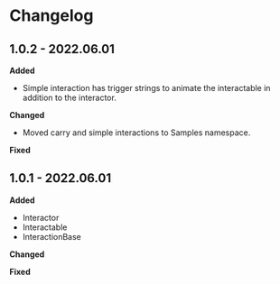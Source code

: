 # Changelog

## 1.0.2 - 2022.06.01

**Added**

* Simple interaction has trigger strings to animate the interactable in addition to the interactor.

**Changed**

* Moved carry and simple interactions to Samples namespace.

**Fixed**

## 1.0.1 - 2022.06.01

**Added**

* Interactor
* Interactable
* InteractionBase

**Changed**

**Fixed**
